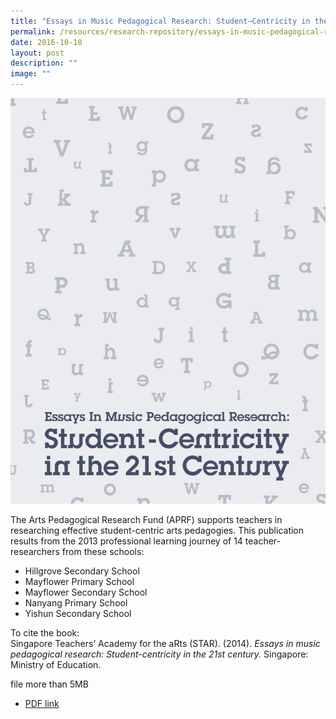```yaml
---
title: "Essays in Music Pedagogical Research: Student–Centricity in the 21st Century"
permalink: /resources/research-repository/essays-in-music-pedagogical-research/
date: 2016-10-10
layout: post
description: ""
image: ""
---
```

<img src="/images/e0e778175u6177.png" 
         style="width:600px"
	/>


The Arts Pedagogical Research Fund (APRF) supports teachers in researching effective student-centric arts pedagogies. This publication results from the 2013 professional learning journey of 14 teacher-researchers from these schools:

*   Hillgrove Secondary School
*   Mayflower Primary School
*   Mayflower Secondary School
*   Nanyang Primary School
*   Yishun Secondary School

To cite the book:   
Singapore Teachers’ Academy for the aRts (STAR). (2014). _Essays in music pedagogical research: Student-centricity in the 21st century._ Singapore: Ministry of Education.

file more than 5MB
* [PDF link](https://academyofsingaporeteachers.moe.edu.sg/docs/librariesprovider4/research-publication/researchpublication2014.pdf?sfvrsn=e6e42b62_2)